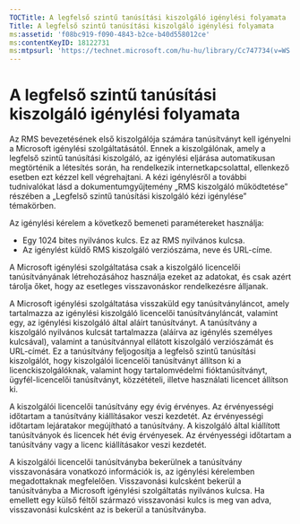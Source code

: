 ```yaml
---
TOCTitle: A legfelső szintű tanúsítási kiszolgáló igénylési folyamata
Title: A legfelső szintű tanúsítási kiszolgáló igénylési folyamata
ms:assetid: 'f08bc919-f090-4843-b2ce-b40d558012ce'
ms:contentKeyID: 18122731
ms:mtpsurl: 'https://technet.microsoft.com/hu-hu/library/Cc747734(v=WS.10)'
---
```


A legfelső szintű tanúsítási kiszolgáló igénylési folyamata
===========================================================

Az RMS bevezetésének első kiszolgálója számára tanúsítványt kell igényelni a Microsoft igénylési szolgáltatásától. Ennek a kiszolgálónak, amely a legfelső szintű tanúsítási kiszolgáló, az igénylési eljárása automatikusan megtörténik a létesítés során, ha rendelkezik internetkapcsolattal, ellenkező esetben ezt kézzel kell végrehajtani. A kézi igénylésről a további tudnivalókat lásd a dokumentumgyűjtemény „RMS kiszolgáló működtetése” részében a „Legfelső szintű tanúsítási kiszolgáló kézi igénylése” témakörben.

Az igénylési kérelem a következő bemeneti paramétereket használja:

-   Egy 1024 bites nyilvános kulcs. Ez az RMS nyilvános kulcsa.
-   Az igénylést küldő RMS kiszolgáló verziószáma, neve és URL-címe.

A Microsoft igénylési szolgáltatása csak a kiszolgáló licencelői tanúsítványának létrehozásához használja ezeket az adatokat, és csak azért tárolja őket, hogy az esetleges visszavonáskor rendelkezésre álljanak.

A Microsoft igénylési szolgáltatása visszaküld egy tanúsítványláncot, amely tartalmazza az igénylési kiszolgáló licencelői tanúsítványláncát, valamint egy, az igénylési kiszolgáló által aláírt tanúsítványt. A tanúsítvány a kiszolgáló nyilvános kulcsát tartalmazza (aláírva az igénylés személyes kulcsával), valamint a tanúsítvánnyal ellátott kiszolgáló verziószámát és URL-címét. Ez a tanúsítvány feljogosítja a legfelső szintű tanúsítási kiszolgálót, hogy kiszolgálói licencelői tanúsítványt állítson ki a licenckiszolgálóknak, valamint hogy tartalomvédelmi fióktanúsítványt, ügyfél-licencelői tanúsítványt, közzétételi, illetve használati licencet állítson ki.

A kiszolgálói licencelői tanúsítvány egy évig érvényes. Az érvényességi időtartam a tanúsítvány kiállításakor veszi kezdetét. Az érvényességi időtartam lejáratakor megújítható a tanúsítvány. A kiszolgáló által kiállított tanúsítványok és licencek hét évig érvényesek. Az érvényességi időtartam a tanúsítvány vagy a licenc kiállításakor veszi kezdetét.

A kiszolgálói licencelői tanúsítványba bekerülnek a tanúsítvány visszavonására vonatkozó információk is, az igénylési kérelemben megadottaknak megfelelően. Visszavonási kulcsként bekerül a tanúsítványba a Microsoft igénylési szolgáltatás nyilvános kulcsa. Ha emellett egy külső féltől származó visszavonási kulcs is meg van adva, visszavonási kulcsként az is bekerül a tanúsítványba.
